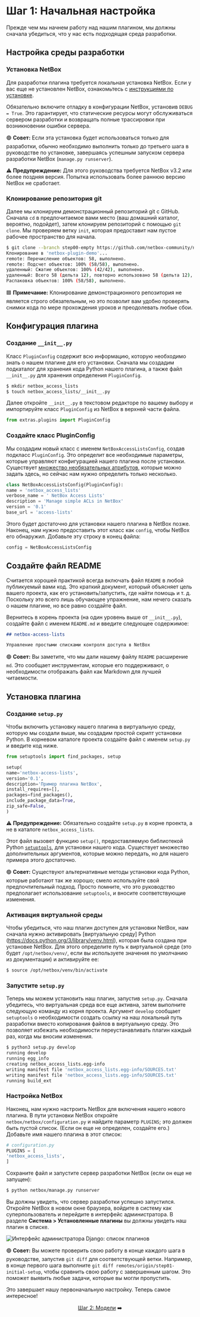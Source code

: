 # Шаг 1: Начальная настройка

Прежде чем мы начнем работу над нашим плагином, мы должны сначала убедиться, что у нас есть подходящая среда разработки.

## Настройка среды разработки

### Установка NetBox

Для разработки плагина требуется локальная установка NetBox. Если у вас еще не установлен NetBox, ознакомьтесь с [инструкциями по установке](https://netbox.readthedocs.io/en/stable/installation/).

Обязательно включите отладку в конфигурации NetBox, установив `DEBUG = True`. Это гарантирует, что статические ресурсы могут обслуживаться сервером разработки и возвращать полные трассировки при возникновении ошибки сервера.

:green_circle: **Совет:** Если эта установка будет использоваться только для разработки, обычно необходимо выполнить только до третьего шага в руководстве по установке, завершаясь успешным запуском сервера разработки NetBox (`manage.py runserver`).

:warning: **Предупреждение:** Для этого руководства требуется NetBox v3.2 или более поздняя версия. Попытка использовать более раннюю версию NetBox не сработает.

### Клонирование репозитория git

Далее мы клонируем демонстрационный репозиторий git с GitHub. Сначала `cd` в предпочитаемое вами место (ваш домашний каталог, вероятно, подойдет), затем клонируем репозиторий с помощью `git clone`. Мы проверяем ветку `init`, которая предоставит нам пустое рабочее пространство для начала.

```bash
$ git clone --branch step00-empty https://github.com/netbox-community/netbox-plugin-demo
Клонирование в 'netbox-plugin-demo'...
remote: Перечисление объектов: 58, выполнено.
remote: Подсчет объектов: 100% (58/58), выполнено.
удаленный: Сжатие объектов: 100% (42/42), выполнено.
удаленный: Всего 58 (дельта 12), повторно использовано 58 (дельта 12), повторно использовано 0
Распаковка объектов: 100% (58/58), выполнено.
```

:blue_square: **Примечание:** Клонирование демонстрационного репозитория не является строго обязательным, но это позволит вам удобно проверять снимки кода по мере прохождения уроков и преодолевать любые сбои.

## Конфигурация плагина

### Создание `__init__.py`

Класс `PluginConfig` содержит всю информацию, которую необходимо знать о нашем плагине для его установки. Сначала мы создадим подкаталог для хранения кода Python нашего плагина, а также файл `__init__.py` для хранения определения `PluginConfig`.

```bash
$ mkdir netbox_access_lists
$ touch netbox_access_lists/__init__.py
```

Далее откройте `__init__.py` в текстовом редакторе по вашему выбору и импортируйте класс `PluginConfig` из NetBox в верхней части файла.

```python
from extras.plugins import PluginConfig
```

### Создайте класс PluginConfig

Мы создадим новый класс с именем `NetBoxAccessListsConfig`, создав подкласс `PluginConfig`. Это определит все необходимые параметры, которые управляют конфигурацией нашего плагина после установки. Существует [множество необязательных атрибутов](https://netbox.readthedocs.io/en/stable/plugins/development/#pluginconfig-attributes), которые можно задать здесь, но сейчас нам нужно определить только несколько.

```python
class NetBoxAccessListsConfig(PluginConfig):
name = 'netbox_access_lists'
verbose_name = ' NetBox Access Lists'
description = 'Manage simple ACLs in NetBox'
version = '0.1'
base_url = 'access-lists'
```

Этого будет достаточно для установки нашего плагина в NetBox позже. Наконец, нам нужно предоставить этот класс как `config`, чтобы NetBox его обнаружил. Добавьте эту строку в конец файла:

```python
config = NetBoxAccessListsConfig
```

## Создайте файл README

Считается хорошей практикой всегда включать файл `README` в любой публикуемый вами код. Это краткий документ, который объясняет цель вашего проекта, как его установить/запустить, где найти помощь и т. д. Поскольку это всего лишь обучающее упражнение, нам нечего сказать о нашем плагине, но все равно создайте файл.

Вернитесь в корень проекта (на один уровень выше от `__init__.py`), создайте файл с именем `README.md` и введите следующее содержимое:

```markdown
## netbox-access-lists

Управление простыми списками контроля доступа в NetBox
```

:green_circle: **Совет:** Вы заметите, что мы дали нашему файлу `README` расширение `md`. Это сообщает инструментам, которые его поддерживают, о необходимости отображать файл как Markdown для лучшей читаемости.

## Установка плагина

### Создание `setup.py`

Чтобы включить установку нашего плагина в виртуальную среду, которую мы создали выше, мы создадим простой скрипт установки Python. В корневом каталоге проекта создайте файл с именем `setup.py` и введите код ниже.

```python
from setuptools import find_packages, setup

setup(
name='netbox-access-lists',
version='0.1',
description='Пример плагина NetBox',
install_requires=[],
packages=find_packages(),
include_package_data=True,
zip_safe=False,
)
```
:warning: **Предупреждение:** Обязательно создайте `setup.py` в корне проекта, а не в каталоге `netbox_access_lists`.

Этот файл вызовет функцию `setup()`, предоставляемую библиотекой Python [`setuptools`](https://packaging.python.org/en/latest/guides/distributing-packages-using-setuptools/), для установки нашего кода. Существует множество дополнительных аргументов, которые можно передать, но для нашего примера этого достаточно.

:green_circle: **Совет:** Существуют альтернативные методы установки кода Python, которые работают так же хорошо; смело используйте свой предпочтительный подход. Просто помните, что это руководство предполагает использование `setuptools`, и вносите соответствующие изменения.

### Активация виртуальной среды

Чтобы убедиться, что наш плагин доступен для установки NetBox, нам сначала нужно активировать [виртуальную среду] Python (https://docs.python.org/3/library/venv.html), которая была создана при установке NetBox. Для этого определите путь к виртуальной среде (это будет `/opt/netbox/venv/`, если вы используете значения по умолчанию из документации) и активируйте ее:

```bash
$ source /opt/netbox/venv/bin/activate
```

### Запустите `setup.py`

Теперь мы можем установить наш плагин, запустив `setup.py`. Сначала убедитесь, что виртуальная среда все еще активна, затем выполните следующую команду из корня проекта. Аргумент `develop` сообщает `setuptools` о необходимости создать ссылку на наш локальный путь разработки вместо копирования файлов в виртуальную среду. Это позволяет избежать необходимости переустанавливать плагин каждый раз, когда мы вносим изменения.

```bash
$ python3 setup.py develop
running develop
running egg_info
creating netbox_access_lists.egg-info
writing manifest file 'netbox_access_lists.egg-info/SOURCES.txt'
writing manifest file 'netbox_access_lists.egg-info/SOURCES.txt'
running build_ext
```

### Настройка NetBox

Наконец, нам нужно настроить NetBox для включения нашего нового плагина. В пути установки NetBox откройте `netbox/netbox/configuration.py` и найдите параметр `PLUGINS`; это должен быть пустой список. (Если он еще не определен, создайте его.) Добавьте имя нашего плагина в этот список:

```python
# configuration.py
PLUGINS = [
'netbox_access_lists',
]
```

Сохраните файл и запустите сервер разработки NetBox (если он еще не запущен):

```bash
$ python netbox/manage.py runserver
```

Вы должны увидеть, что сервер разработки успешно запустился. Откройте NetBox в новом окне браузера, войдите в систему как суперпользователь и перейдите в интерфейс администратора. В разделе **Система > Установленные плагины** вы должны увидеть наш плагин в списке.

![Интерфейс администратора Django: список плагинов](/images/step01-django-admin-plugins.png)

:green_circle: **Совет:** Вы можете проверить свою работу в конце каждого шага в руководстве, запустив `git diff` для соответствующей ветки. Например, в конце первого шага выполните `git diff remotes/origin/step01-initial-setup`, чтобы сравнить свою работу с завершенным шагом. Это поможет выявить любые задачи, которые вы могли пропустить.

Это завершает нашу первоначальную настройку. Теперь самое интересное!

<div align="center">

[Шаг 2: Модели](/tutorial/step02-models.md) :arrow_right:

</div>
